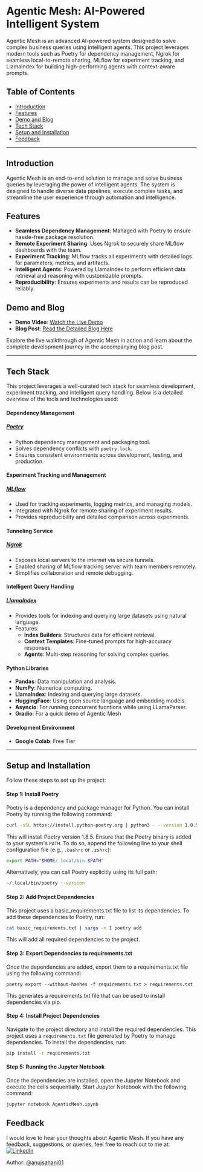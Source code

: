 # Agentic Mesh: AI-Powered Intelligent System

Agentic Mesh is an advanced AI-powered system designed to solve complex business queries using intelligent agents. This project leverages modern tools such as Poetry for dependency management, Ngrok for seamless local-to-remote sharing, MLflow for experiment tracking, and LlamaIndex for building high-performing agents with context-aware prompts.

## Table of Contents

- [Introduction](#introduction)
- [Features](#features)
- [Demo and Blog](#demo-and-blog)
- [Tech Stack](#tech-stack)
- [Setup and Installation](#setup-and-installation)
- [Feedback](#feedback)

---

## Introduction

Agentic Mesh is an end-to-end solution to manage and solve business queries by leveraging the power of intelligent agents. The system is designed to handle diverse data pipelines, execute complex tasks, and streamline the user experience through automation and intelligence.



## Features

- **Seamless Dependency Management**: Managed with Poetry to ensure hassle-free package resolution.
- **Remote Experiment Sharing**: Uses Ngrok to securely share MLflow dashboards with the team.
- **Experiment Tracking**: MLflow tracks all experiments with detailed logs for parameters, metrics, and artifacts.
- **Intelligent Agents**: Powered by LlamaIndex to perform efficient data retrieval and reasoning with customizable prompts.
- **Reproducibility**: Ensures experiments and results can be reproduced reliably.


## Demo and Blog

- **Demo Video**: [Watch the Live Demo](https://github.com/user-attachments/assets/10c1bac6-d5e4-47da-aa4b-7e6a5ea245e8)
- **Blog Post**: [Read the Detailed Blog Here](https://sahaniiianuj.medium.com/agentic-mesh-e030d3576d86)

Explore the live walkthrough of Agentic Mesh in action and learn about the complete development journey in the accompanying blog post.

---

## Tech Stack

This project leverages a well-curated tech stack for seamless development, experiment tracking, and intelligent query handling. Below is a detailed overview of the tools and technologies used:

#### **Dependency Management**
##### [Poetry](https://python-poetry.org/)
- Python dependency management and packaging tool.
- Solves dependency conflicts with `poetry.lock`.
- Ensures consistent environments across development, testing, and production.

#### **Experiment Tracking and Management**
##### [MLflow](https://mlflow.org/)
- Used for tracking experiments, logging metrics, and managing models.
- Integrated with Ngrok for remote sharing of experiment results.
- Provides reproducibility and detailed comparison across experiments.

#### **Tunneling Service**
##### [Ngrok](https://ngrok.com/)
- Exposes local servers to the internet via secure tunnels.
- Enabled sharing of MLflow tracking server with team members remotely.
- Simplifies collaboration and remote debugging.

#### **Intelligent Query Handling**
##### [LlamaIndex](https://docs.llamaindex.ai/en/stable/)
- Provides tools for indexing and querying large datasets using natural language.
- Features:
  - **Index Builders**: Structures data for efficient retrieval.
  - **Context Templates**: Fine-tuned prompts for high-accuracy responses.
  - **Agents**: Multi-step reasoning for solving complex queries.

#### **Python Libraries**
- **Pandas**: Data manipulation and analysis.
- **NumPy**: Numerical computing.
- **LlamaIndex**: Indexing and querying large datasets.
- **HuggingFace**: Using open source language and embedding models.
- **Asyncio**: For running concurrent fucntions while using LLamaParser.
- **Gradio**: For a quick demo of Agentic Mesh

#### **Development Environment**
- **Google Colab**: Free Tier

---

## Setup and Installation

Follow these steps to set up the project:

#### Step 1: Install Poetry

Poetry is a dependency and package manager for Python. You can install Poetry by running the following command:

```bash
curl -sSL https://install.python-poetry.org | python3 - --version 1.8.5
```

This will install Poetry version 1.8.5. Ensure that the Poetry binary is added to your system's `PATH`. To do so, append the following line to your shell configuration file (e.g., `.bashrc` or `.zshrc`):

```bash
export PATH="$HOME/.local/bin:$PATH"
```

Alternatively, you can call Poetry explicitly using its full path:

```bash
~/.local/bin/poetry --version
```

#### Step 2: Add Project Dependencies

This project uses a basic_requirements.txt file to list its dependencies. To add these dependencies to Poetry, run:

```bash
cat basic_requirements.txt | xargs -n 1 poetry add
```
This will add all required dependencies to the project.

#### Step 3: Export Dependencies to requirements.txt

Once the dependencies are added, export them to a requirements.txt file using the following command:

```
poetry export --without-hashes -f requirements.txt > requirements.txt
```
This generates a requirements.txt file that can be used to install dependencies via pip.


#### Step 4: Install Project Dependencies

Navigate to the project directory and install the required dependencies. This project uses a `requirements.txt` file generated by Poetry to manage dependencies. To install the dependencies, run:

```bash
pip install -r requirements.txt
```

#### Step 5: Running the Jupyter Notebook

Once the dependencies are installed, open the Jupyter Notebook and execute the cells sequentially. Start Jupyter Notebook with the following command:

```bash
jupyter notebook AgenticMesh.ipynb
```



## Feedback

I would love to hear your thoughts about Agentic Mesh. If you have any feedback, suggestions, or queries, feel free to reach out to me at: [![LinkedIn](https://img.shields.io/badge/LinkedIn-%230077B5.svg?logo=linkedin&logoColor=white)](https://linkedin.com/in/anuj-sahani-34363725b) 

Author: [@anujsahani01](https://github.com/anujsahani01)
